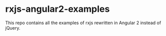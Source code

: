 # rxjs-angular2-examples
This repo contains all the examples of rxjs rewritten in Angular 2 instead of jQuery. 
